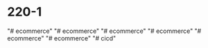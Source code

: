 # 220-1
"# ecommerce" 
"# ecommerce" 
"# ecommerce" 
"# ecommerce" 
"# ecommerce" 
"# ecommerce" 
"# cicd" 
